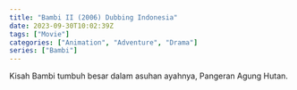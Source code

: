 ```yaml
---
title: "Bambi II (2006) Dubbing Indonesia"
date: 2023-09-30T10:02:39Z
tags: ["Movie"]
categories: ["Animation", "Adventure", "Drama"]
series: ["Bambi"]
---
```


 Kisah Bambi tumbuh besar dalam asuhan ayahnya, Pangeran Agung Hutan.

  <mux-player stream-type="on-demand"
  src="https://levi-storage.vercel.app/api/raw/?path=/LK21/Bambi.II.2006.1080p.mp4" prefer-playback="mse" controls>
  </mux-player>
  
  
  <script src="https://cdn.jsdelivr.net/npm/@mux/mux-player"></script>
  
   <script id="of2VKNEYbLNZXJhxx01EeXeC2F1xh8kzixW1hcGPsqJ4" type="application/ld+json">
 {
  "@context": "https://schema.org/",
  "@type": "VideoObject",
  "name": "Bambi II (2006)",
  "contentUrl": "https://stream.mux.com/of2VKNEYbLNZXJhxx01EeXeC2F1xh8kzixW1hcGPsqJ4.m3u8",
  "thumbnailUrl": "https://www.themoviedb.org/t/p/original/v3FrwLEJauQGMuUfGFVnLQc515b.jpg?width=314&fit_mode=preserve&time=25",
  "uploadDate": "2023-09-30T09:54:05Z",
}

</script>